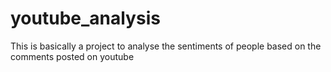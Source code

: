 # youtube_analysis
This is basically a project to analyse the sentiments of people based on the comments posted on youtube
